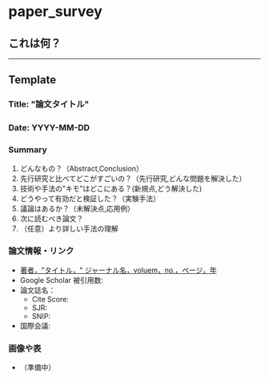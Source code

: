 # paper_survey
## これは何？


---
## Template
### Title:  "論文タイトル"　　
### Date:   YYYY-MM-DD　　
### Summary
1. どんなもの？（Abstract,Conclusion）
2. 先行研究と比べてどこがすごいの？（先行研究,どんな問題を解決した）
3. 技術や手法の"キモ"はどこにある？(新規点,どう解決した)
4. どうやって有効だと検証した？（実験手法）
5. 議論はあるか？（未解決点,応用例）
6. 次に読むべき論文？
7. （任意）より詳しい手法の理解

### 論文情報・リンク
- [著者，"タイトル，" ジャーナル名，voluem，no.，ページ，年](論文リンク)
- Google Scholar 被引用数:
- 論文誌名：
  -  Cite Score:
  -  SJR:
  -  SNIP:
- 国際会議:

### 画像や表
- （準備中）

